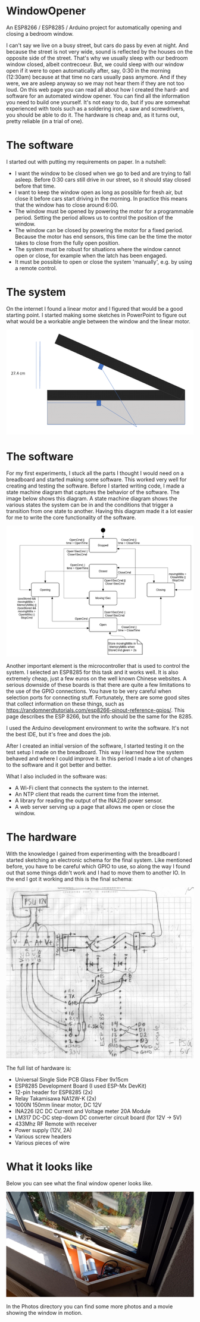 # WindowOpener
An ESP8266 / ESP8285 / Arduino project for automatically opening and closing a bedroom window.

I can't say we live on a busy street, but cars do pass by even at night. And because the street is not very wide, sound is reflected by the houses on the opposite side of the street. That's why we usually sleep with our bedroom window closed, albeit contrecoeur. But, we could sleep with our window open if it were to open automatically after, say, 0:30 in the morning (12:30am) because at that time no cars usually pass anymore. And if they were, we are asleep anyway so we may not hear them if they are not too loud. On this web page you can read all about how I created the hard- and software for an automated window opener. You can find all the information you need to build one yourself. It's not easy to do, but if you are somewhat experienced with tools such as a soldering iron, a saw and screwdrivers, you should be able to do it. The hardware is cheap and, as it turns out, pretty reliable (in a trial of one).

# The software

I started out with putting my requirements on paper. In a nutshell:
* I want the window to be closed when we go to bed and are trying to fall asleep. Before 0:30 cars still drive in our street, so it should stay closed before that time.
* I want to keep the window open as long as possible for fresh air, but close it before cars start driving in the morning. In practice this means that the window has to close around 6:00.
* The window must be opened by powering the motor for a programmable period. Setting the period allows us to control the position of the window.
* The window can be closed by powering the motor for a fixed period. Because the motor has end sensors, this time can be the time the motor takes to close from the fully open position.
* The system must be robust for situations where the window cannot open or close, for example when the latch has been engaged.
* It must be possible to open or close the system 'manually', e.g. by using a remote control.

# The system

On the internet I found a linear motor and I figured that would be a good starting point. I started making some sketches in PowerPoint to figure out what would be a workable angle between the window and the linear motor.

![Experimenting](https://github.com/Tsjakka/WindowOpener/blob/main/Photos/LinearActuator.gif)

# The software

For my first experiments, I stuck all the parts I thought I would need on a breadboard and started making some software. This worked very well for creating and testing the software. Before I started writing code, I made a state machine diagram that captures the behavior of the software. The image below shows this diagram. A state machine diagram shows the various states the system can be in and the conditions that trigger a transition from one state to another. Having this diagram made it a lot easier for me to write the core functionality of the software. 

![The state machine](https://github.com/Tsjakka/WindowOpener/blob/master/Photos/StateTransitionDiagram.gif)

Another important element is the microcontroller that is used to control the system. I selected an ESP8285 for this task and it works well. It is also extremely cheap, just a few euros on the well known Chinese websites. A serious downside of these boards is that there are quite a few limitations to the use of the GPIO connections. You have to be very careful when selection ports for connecting stuff. Fortunately, there are some good sites that collect information on these things, such as https://randomnerdtutorials.com/esp8266-pinout-reference-gpios/. This page describes the ESP 8266, but the info should be the same for the 8285.

I used the Arduino development environment to write the software. It's not the best IDE, but it's free and does the job.

After I created an initial version of the software, I started testing it on the test setup I made on the breadboard. This way I learned how the system behaved and where I could improve it. In this period I made a lot of changes to the software and it got better and better. 

What I also included in the software was:
* A Wi-Fi client that connects the system to the internet.
* An NTP client that reads the current time from the internet.
* A library for reading the output of the INA226 power sensor.
* A web server serving up a page that allows me open or close the window.

# The hardware

With the knowledge I gained from experimenting with the breadboard I started sketching an electronic schema for the final system. Like mentioned before, you have to be careful which GPIO to use, so along the way I found out that some things didn't work and I had to move them to another IO. In the end I got it working and this is the final schema:

![The schema](https://github.com/Tsjakka/WindowOpener/blob/main/Photos/Diagram.jpg)

The full list of hardware is:
* Universal Single Side PCB Glass Fiber 9x15cm
* ESP8285 Development Board (I used ESP-Mx DevKit)
* 12-pin header for ESP8285 (2x)
* Relay Takamisawa NA12W-K (2x)
* 1000N 150mm linear motor, DC 12V
* INA226 I2C DC Current and Voltage meter 20A Module
* LM317 DC-DC step-down DC converter circuit board (for 12V -> 5V)
* 433Mhz RF Remote with receiver
* Power supply (12V, 2A)
* Various screw headers
* Various pieces of wire

# What it looks like

Below you can see what the final window opener looks like.

![The window opener IRL](https://github.com/Tsjakka/WindowOpener/blob/main/Photos/WindowOpener.jpg)

In the Photos directory you can find some more photos and a movie showing the window in motion.
